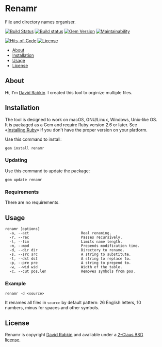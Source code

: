 # Renamr
File and directory names organiser.

[![Build
Status](https://travis-ci.org/rdavid/renamr.svg)](https://travis-ci.org/rdavid/renamr)
[![Build
status](https://ci.appveyor.com/api/projects/status/cca9iog230smu3k2?svg=true)](https://ci.appveyor.com/project/rdavid/renamr)
[![Gem
Version](https://badge.fury.io/rb/renamr.svg)](https://badge.fury.io/rb/renamr)
[![Maintainability](https://api.codeclimate.com/v1/badges/406f1433b0b9e0509a6e/maintainability)](https://codeclimate.com/github/rdavid/renamr/maintainability)

[![Hits-of-Code](https://hitsofcode.com/github/rdavid/renamr)](https://hitsofcode.com/view/github/rdavid/renamr)
[![License](https://img.shields.io/github/license/rdavid/renamr)](https://github.com/rdavid/renamr/blob/master/LICENSE.txt)


* [About](#about)
* [Installation](#installation)
* [Usage](#usage)
* [License](#license)

## About
Hi, I'm [David Rabkin](https://www.rabkin.co.il). I created this tool to
orginize multiple files.

## Installation
The tool is designed to work on macOS, GNU/Linux, Windows, Unix-like OS. It is
packaged as a Gem and require Ruby version 2.6 or later.  See «[Installing
Ruby](https://www.ruby-lang.org/en/documentation/installation/)» if you don't
have the proper version on your platform.

Use this command to install:

    gem install renamr

### Updating
Use this command to update the package:

    gem update renamr

### Requirements
There are no requirements.

## Usage
    renamr [options]
      -a, --act                        Real renaming.
      -r, --rec                        Passes recursively.
      -l, --lim                        Limits name length.
      -m, --mod                        Prepends modification time.
      -d, --dir dir                    Directory to rename.
      -s, --src src                    A string to substitute.
      -t, --dst dst                    A string to replace to.
      -p, --pre pre                    A string to prepend to.
      -w, --wid wid                    Width of the table.
      -c, --cut pos,len                Removes symbols from pos.

### Example

    renamr -d <source>

It renames all files in `source` by default pattern: 26 English letters,
10 numbers, minus for spaces and other symbols.

## License
Renamr is copyright [David Rabkin](http://www.rabkin.co.il/) and
available under a [2-Claus BSD license](https://github.com/rdavid/renamr/blob/master/LICENSE).
